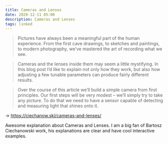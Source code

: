 ```yaml
---
title: Cameras and Lenses
date: 2020-12-11 05:00
description: Cameras and Lenses
tags: linked
---
```


> Pictures have always been a meaningful part of the human experience. From the first cave drawings, to sketches and paintings, to modern photography, we’ve mastered the art of recording what we see.

> Cameras and the lenses inside them may seem a little mystifying. In this blog post I’d like to explain not only how they work, but also how adjusting a few tunable parameters can produce fairly different results.

> Over the course of this article we’ll build a simple camera from first principles. Our first steps will be very modest – we’ll simply try to take any picture. To do that we need to have a sensor capable of detecting and measuring light that shines onto it.

→ https://ciechanow.ski/cameras-and-lenses/

Awesome explanation about Cameras and Lenses. I am a big fan of Bartosz Ciechanowski work, his explanations are clear and have cool interactive examples.
